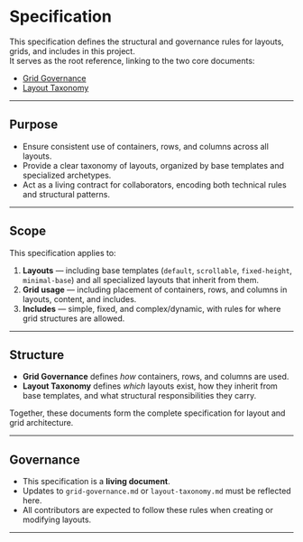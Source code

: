 # Specification

This specification defines the structural and governance rules for layouts, grids, and includes in this project.  
It serves as the root reference, linking to the two core documents:

- [Grid Governance](./layout-grid-governance.md)  
- [Layout Taxonomy](./layout-taxonomy.md)  

---

## Purpose
- Ensure consistent use of containers, rows, and columns across all layouts.  
- Provide a clear taxonomy of layouts, organized by base templates and specialized archetypes.  
- Act as a living contract for collaborators, encoding both technical rules and structural patterns.  

---

## Scope
This specification applies to:
1. **Layouts** — including base templates (`default`, `scrollable`, `fixed-height`, `minimal-base`) and all specialized layouts that inherit from them.  
2. **Grid usage** — including placement of containers, rows, and columns in layouts, content, and includes.  
3. **Includes** — simple, fixed, and complex/dynamic, with rules for where grid structures are allowed.  

---

## Structure
- **Grid Governance** defines *how* containers, rows, and columns are used.  
- **Layout Taxonomy** defines *which* layouts exist, how they inherit from base templates, and what structural responsibilities they carry.  

Together, these documents form the complete specification for layout and grid architecture.

---

## Governance
- This specification is a **living document**.  
- Updates to `grid-governance.md` or `layout-taxonomy.md` must be reflected here.  
- All contributors are expected to follow these rules when creating or modifying layouts.  

---